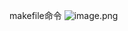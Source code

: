 makefile命令
![image.png](https://zjmantou-drawingbed.oss-cn-hangzhou.aliyuncs.com/picture/202312081034274.png)
